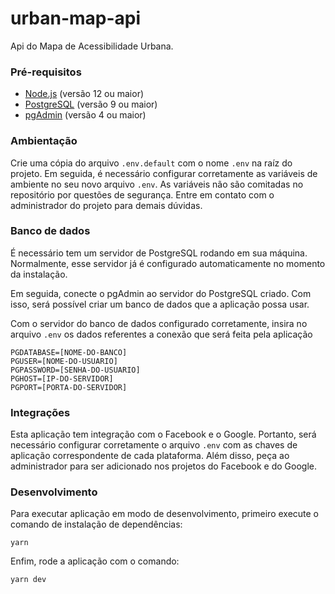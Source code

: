 # urban-map-api

Api do Mapa de Acessibilidade Urbana.

### Pré-requisitos

- [Node.js](https://nodejs.org) (versão 12 ou maior)
- [PostgreSQL](https://www.postgresql.org/) (versão 9 ou maior)
- [pgAdmin](https://www.pgadmin.org/) (versão 4 ou maior)

### Ambientação
Crie uma cópia do arquivo `.env.default` com o nome `.env` na raíz do projeto. Em seguida, é necessário configurar corretamente as variáveis de ambiente no seu novo arquivo `.env`. As variáveis não são comitadas no repositório por questões de segurança. Entre em contato com o administrador do projeto para demais dúvidas.

### Banco de dados
É necessário tem um servidor de PostgreSQL rodando em sua máquina. Normalmente, esse servidor já é configurado automaticamente no momento da instalação.

Em seguida, conecte o pgAdmin ao servidor do PostgreSQL criado. Com isso, será possível criar um banco de dados que a aplicação possa usar.

Com o servidor do banco de dados configurado corretamente, insira no arquivo `.env` os dados referentes a conexão que será feita pela aplicação
```
PGDATABASE=[NOME-DO-BANCO]
PGUSER=[NOME-DO-USUARIO]
PGPASSWORD=[SENHA-DO-USUARIO]
PGHOST=[IP-DO-SERVIDOR]
PGPORT=[PORTA-DO-SERVIDOR]
```

### Integrações
Esta aplicação tem integração com o Facebook e o Google. Portanto, será necessário configurar corretamente o arquivo `.env` com as chaves de aplicação correspondente de cada plataforma. Além disso, peça ao administrador para ser adicionado nos projetos do Facebook e do Google.


### Desenvolvimento

Para executar aplicação em modo de desenvolvimento, primeiro execute o comando de instalação de dependências:
```
yarn
```


Enfim, rode a aplicação com o comando:
```
yarn dev
```
